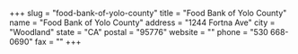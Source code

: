 +++
slug = "food-bank-of-yolo-county"
title = "Food Bank of Yolo County"
name = "Food Bank of Yolo County"
address = "1244 Fortna Ave"
city = "Woodland"
state = "CA"
postal = "95776"
website = ""
phone = "530 668-0690"
fax = ""
+++
